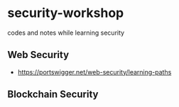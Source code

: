 # security-workshop

codes and notes while learning security

## Web Security

* <https://portswigger.net/web-security/learning-paths>

## Blockchain Security
